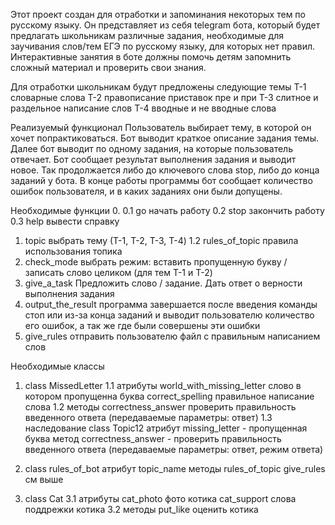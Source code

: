 Этот проект создан для отработки и запоминания некоторых тем по русскому языку. Он представляет из себя telegram бота, который будет предлагать школьникам различные задания, необходимые для заучивания слов/тем ЕГЭ по русскому языку, для которых нет правил. Интерактивные занятия в боте должны помочь детям запомнить сложный материал и проверить свои знания.

Для отработки школьникам будут предложены следующие темы
Т-1 словарные слова
Т-2 правописание приставок пре и при
Т-3 слитное и раздельное написание слов
Т-4 вводные и не вводные слова

Реализуемый функционал
Пользователь выбирает тему, в которой он хочет попрактиковаться. Бот выводит краткое описание задания темы. Далее бот выводит по одному задания, на которые пользователь отвечает. Бот сообщает результат выполнения задания и выводит новое. Так продолжается либо до ключевого слова stop, либо до конца заданий у бота.
В конце работы программы бот сообщает количество ошибок пользователя, и в каких заданиях они были допущены.

Необходимые функции
0. 
    0.1 go начать работу
    0.2 stop закончить работу
    0.3 help вывести справку
1. topic выбрать тему (Т-1, T-2, T-3, T-4)
1.2 rules_of_topic правила использования топика
2. check_mode выбрать режим: вставить пропущенную букву / записать слово целиком (для тем Т-1 и T-2)
3. give_a_task Предложить слово / задание. Дать ответ о верности выполнения задания
4. output_the_result программа завершается после введения команды стоп или из-за конца заданий и выводит пользователю количество его ошибок, а так же где были совершены эти ошибки
5. give_rules отправить пользователю файл с правильным написанием слов

Необходимые классы

1. class MissedLetter
    1.1 атрибуты
        world_with_missing_letter слово в котором пропущенна буква
        correct_spelling правильное написание слова
    1.2 методы
        correctness_answer проверить правильность введенного ответа (передаваемые параметры: ответ)
    1.3 наследование
    class Topic12
        атрибут missing_letter - пропущенная буква
        метод correctness_answer - проверить правильность введенного ответа (передаваемые параметры: ответ, режим ответа)

2. class rules_of_bot
        атрибут topic_name
        методы rules_of_topic
               give_rules
        см выше
    
3. class Cat
    3.1 атрибуты
        cat_photo фото котика
        cat_support слова поддрежки котика
    3.2 методы
        put_like оценить котика
        
